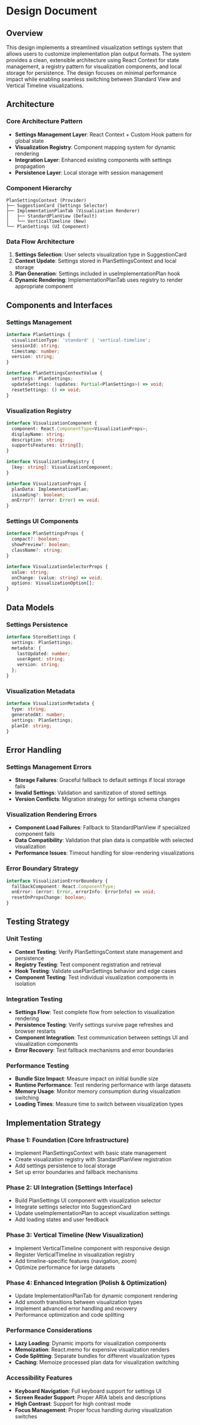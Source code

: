 # Design Document

## Overview

This design implements a streamlined visualization settings system that allows users to customize implementation plan output formats. The system provides a clean, extensible architecture using React Context for state management, a registry pattern for visualization components, and local storage for persistence. The design focuses on minimal performance impact while enabling seamless switching between Standard View and Vertical Timeline visualizations.

## Architecture

### Core Architecture Pattern
- **Settings Management Layer**: React Context + Custom Hook pattern for global state
- **Visualization Registry**: Component mapping system for dynamic rendering
- **Integration Layer**: Enhanced existing components with settings propagation
- **Persistence Layer**: Local storage with session management

### Component Hierarchy
```
PlanSettingsContext (Provider)
├── SuggestionCard (Settings Selector)
├── ImplementationPlanTab (Visualization Renderer)
│   ├── StandardPlanView (Default)
│   └── VerticalTimeline (New)
└── PlanSettings (UI Component)
```

### Data Flow Architecture
1. **Settings Selection**: User selects visualization type in SuggestionCard
2. **Context Update**: Settings stored in PlanSettingsContext and local storage
3. **Plan Generation**: Settings included in useImplementationPlan hook
4. **Dynamic Rendering**: ImplementationPlanTab uses registry to render appropriate component

## Components and Interfaces

### Settings Management
```typescript
interface PlanSettings {
  visualizationType: 'standard' | 'vertical-timeline';
  sessionId: string;
  timestamp: number;
  version: string;
}

interface PlanSettingsContextValue {
  settings: PlanSettings;
  updateSettings: (updates: Partial<PlanSettings>) => void;
  resetSettings: () => void;
}
```

### Visualization Registry
```typescript
interface VisualizationComponent {
  component: React.ComponentType<VisualizationProps>;
  displayName: string;
  description: string;
  supportsFeatures: string[];
}

interface VisualizationRegistry {
  [key: string]: VisualizationComponent;
}

interface VisualizationProps {
  planData: ImplementationPlan;
  isLoading?: boolean;
  onError?: (error: Error) => void;
}
```

### Settings UI Components
```typescript
interface PlanSettingsProps {
  compact?: boolean;
  showPreview?: boolean;
  className?: string;
}

interface VisualizationSelectorProps {
  value: string;
  onChange: (value: string) => void;
  options: VisualizationOption[];
}
```

## Data Models

### Settings Persistence
```typescript
interface StoredSettings {
  settings: PlanSettings;
  metadata: {
    lastUpdated: number;
    userAgent: string;
    version: string;
  };
}
```

### Visualization Metadata
```typescript
interface VisualizationMetadata {
  type: string;
  generatedAt: number;
  settings: PlanSettings;
  planId: string;
}
```

## Error Handling

### Settings Management Errors
- **Storage Failures**: Graceful fallback to default settings if local storage fails
- **Invalid Settings**: Validation and sanitization of stored settings
- **Version Conflicts**: Migration strategy for settings schema changes

### Visualization Rendering Errors
- **Component Load Failures**: Fallback to StandardPlanView if specialized component fails
- **Data Compatibility**: Validation that plan data is compatible with selected visualization
- **Performance Issues**: Timeout handling for slow-rendering visualizations

### Error Boundary Strategy
```typescript
interface VisualizationErrorBoundary {
  fallbackComponent: React.ComponentType;
  onError: (error: Error, errorInfo: ErrorInfo) => void;
  resetOnPropsChange: boolean;
}
```

## Testing Strategy

### Unit Testing
- **Context Testing**: Verify PlanSettingsContext state management and persistence
- **Registry Testing**: Test component registration and retrieval
- **Hook Testing**: Validate usePlanSettings behavior and edge cases
- **Component Testing**: Test individual visualization components in isolation

### Integration Testing
- **Settings Flow**: Test complete flow from selection to visualization rendering
- **Persistence Testing**: Verify settings survive page refreshes and browser restarts
- **Component Integration**: Test communication between settings UI and visualization components
- **Error Recovery**: Test fallback mechanisms and error boundaries

### Performance Testing
- **Bundle Size Impact**: Measure impact on initial bundle size
- **Runtime Performance**: Test rendering performance with large datasets
- **Memory Usage**: Monitor memory consumption during visualization switching
- **Loading Times**: Measure time to switch between visualization types

## Implementation Strategy

### Phase 1: Foundation (Core Infrastructure)
- Implement PlanSettingsContext with basic state management
- Create visualization registry with StandardPlanView registration
- Add settings persistence to local storage
- Set up error boundaries and fallback mechanisms

### Phase 2: UI Integration (Settings Interface)
- Build PlanSettings UI component with visualization selector
- Integrate settings selector into SuggestionCard
- Update useImplementationPlan to accept visualization settings
- Add loading states and user feedback

### Phase 3: Vertical Timeline (New Visualization)
- Implement VerticalTimeline component with responsive design
- Register VerticalTimeline in visualization registry
- Add timeline-specific features (navigation, zoom)
- Optimize performance for large datasets

### Phase 4: Enhanced Integration (Polish & Optimization)
- Update ImplementationPlanTab for dynamic component rendering
- Add smooth transitions between visualization types
- Implement advanced error handling and recovery
- Performance optimization and code splitting

### Performance Considerations
- **Lazy Loading**: Dynamic imports for visualization components
- **Memoization**: React.memo for expensive visualization renders
- **Code Splitting**: Separate bundles for different visualization types
- **Caching**: Memoize processed plan data for visualization switching

### Accessibility Features
- **Keyboard Navigation**: Full keyboard support for settings UI
- **Screen Reader Support**: Proper ARIA labels and descriptions
- **High Contrast**: Support for high contrast mode
- **Focus Management**: Proper focus handling during visualization switches